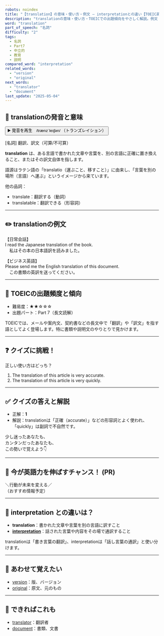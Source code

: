 ```yaml
---
robots: noindex
title: "【translation】の意味・使い方・例文 ― interpretationとの違い【TOEIC英単語】"
description: "translationの意味・使い方・TOEICでの出題傾向をやさしく解説。例文・クイズ付きでinterpretationとの違いもわかりやすく学べます。"
word: "translation"
part_of_speech: "名詞"
difficulty: "2"
tags:
  - 名詞
  - Part7
  - 中立的
  - 教育
  - 説明
compared_word: "interpretation"
related_words:
  - "version"
  - "original"
next_words:
  - "translator"
  - "document"
last_update: "2025-05-04"
---
```


## 🔰 translationの発音と意味

<button class="play-audio" onclick="playTTS('translation')">
  <span class="play-audio-main">
    ▶️ 発音を再生　/trænzˈleɪʃən/
  </span>
  <span class="play-audio-sub">
    （トランズレイション）
  </span>
</button>

[名詞] 翻訳、訳文（可算/不可算）

**translation** は、ある言語で書かれた文章や言葉を、別の言語に正確に置き換えること、またはその訳文自体を指します。

語源はラテン語の「translatio（運ぶこと、移すこと）」に由来し、「言葉を別の場所（言語）へ運ぶ」というイメージから来ています。

他の品詞：  
- translate：翻訳する（動詞）
- translatable：翻訳できる（形容詞）

---

## ✏️ translationの例文

【日常会話】  
I read the Japanese translation of the book.  
　私はその本の日本語訳を読みました。

【ビジネス英語】  
Please send me the English translation of this document.  
　この書類の英訳を送ってください。

---

## 🎯 TOEICの出題頻度と傾向

- 難易度：★★☆☆☆
- 出題パート：Part 7（長文読解）

TOEICでは、メールや案内文、契約書などの長文中で「翻訳」や「訳文」を指す語としてよく登場します。特に書類や説明文のやりとりで見かけます。

---

## ❓ クイズに挑戦！

正しい使い方はどっち？

1. The translation of this article is very accurate.  
2. The translation of this article is very quickly.

---

## ✅ クイズの答えと解説

- 正解：**1**
- 解説：translationは「正確（accurate）」などの形容詞とよく使われ、「quickly」は副詞で不自然です。

少し迷ったあなたも、  
カンタンだったあなたも、  
この勢いで覚えよう👇️

---

## 🚀 今が英語力を伸ばすチャンス！ (PR)

<div class="info-center">
＼行動が未来を変える／<br>  
（おすすめ情報予定）
</div>

---

## 🤔  interpretation との違いは？

- **translation**：書かれた文章や言葉を別の言語に訳すこと
- **[interpretation](/interpretation)**：話された言葉や内容をその場で通訳すること

translationは「書き言葉の翻訳」、interpretationは「話し言葉の通訳」と使い分けます。

---

## 🧩 あわせて覚えたい

- [version](/version)：版、バージョン
- [original](/original)：原文、元のもの

---

## 📖 できればこれも

- [translator](/translator)：翻訳者
- [document](/document)：書類、文書

<!-- cvid: aid02_bid14 -->
